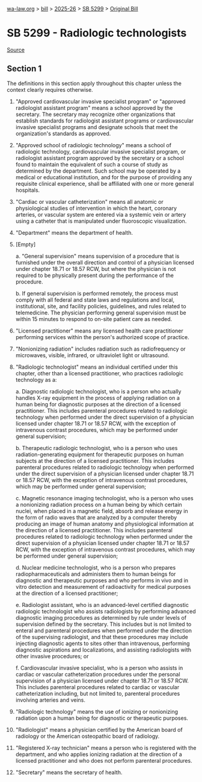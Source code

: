 [wa-law.org](/) > [bill](/bill/) > [2025-26](/bill/2025-26/) > [SB 5299](/bill/2025-26/sb/5299/) > [Original Bill](/bill/2025-26/sb/5299/1/)

# SB 5299 - Radiologic technologists

[Source](http://lawfilesext.leg.wa.gov/biennium/2025-26/Pdf/Bills/Senate%20Bills/5299.pdf)

## Section 1
The definitions in this section apply throughout this chapter unless the context clearly requires otherwise.

1. "Approved cardiovascular invasive specialist program" or "approved radiologist assistant program" means a school approved by the secretary. The secretary may recognize other organizations that establish standards for radiologist assistant programs or cardiovascular invasive specialist programs and designate schools that meet the organization's standards as approved.

2. "Approved school of radiologic technology" means a school of radiologic technology, cardiovascular invasive specialist program, or radiologist assistant program approved by the secretary or a school found to maintain the equivalent of such a course of study as determined by the department. Such school may be operated by a medical or educational institution, and for the purpose of providing any requisite clinical experience, shall be affiliated with one or more general hospitals.

3. "Cardiac or vascular catheterization" means all anatomic or physiological studies of intervention in which the heart, coronary arteries, or vascular system are entered via a systemic vein or artery using a catheter that is manipulated under fluoroscopic visualization.

4. "Department" means the department of health.

5. [Empty]

    a. "General supervision" means supervision of a procedure that is furnished under the overall direction and control of a physician licensed under chapter 18.71 or 18.57 RCW, but where the physician is not required to be physically present during the performance of the procedure.

    b. If general supervision is performed remotely, the process must comply with all federal and state laws and regulations and local, institutional, site, and facility policies, guidelines, and rules related to telemedicine. The physician performing general supervision must be within 15 minutes to respond to on-site patient care as needed.

6. "Licensed practitioner" means any licensed health care practitioner performing services within the person's authorized scope of practice.

7. "Nonionizing radiation" includes radiation such as radiofrequency or microwaves, visible, infrared, or ultraviolet light or ultrasound.

8. "Radiologic technologist" means an individual certified under this chapter, other than a licensed practitioner, who practices radiologic technology as a:

    a. Diagnostic radiologic technologist, who is a person who actually handles X-ray equipment in the process of applying radiation on a human being for diagnostic purposes at the direction of a licensed practitioner. This includes parenteral procedures related to radiologic technology when performed under the direct supervision of a physician licensed under chapter 18.71 or 18.57 RCW, with the exception of intravenous contrast procedures, which may be performed under general supervision;

    b. Therapeutic radiologic technologist, who is a person who uses radiation-generating equipment for therapeutic purposes on human subjects at the direction of a licensed practitioner. This includes parenteral procedures related to radiologic technology when performed under the direct supervision of a physician licensed under chapter 18.71 or 18.57 RCW, with the exception of intravenous contrast procedures, which may be performed under general supervision;

    c. Magnetic resonance imaging technologist, who is a person who uses a nonionizing radiation process on a human being by which certain nuclei, when placed in a magnetic field, absorb and release energy in the form of radio waves that are analyzed by a computer thereby producing an image of human anatomy and physiological information at the direction of a licensed practitioner. This includes parenteral procedures related to radiologic technology when performed under the direct supervision of a physician licensed under chapter 18.71 or 18.57 RCW, with the exception of intravenous contrast procedures, which may be performed under general supervision;

    d. Nuclear medicine technologist, who is a person who prepares radiopharmaceuticals and administers them to human beings for diagnostic and therapeutic purposes and who performs in vivo and in vitro detection and measurement of radioactivity for medical purposes at the direction of a licensed practitioner;

    e. Radiologist assistant, who is an advanced-level certified diagnostic radiologic technologist who assists radiologists by performing advanced diagnostic imaging procedures as determined by rule under levels of supervision defined by the secretary. This includes but is not limited to enteral and parenteral procedures when performed under the direction of the supervising radiologist, and that these procedures may include injecting diagnostic agents to sites other than intravenous, performing diagnostic aspirations and localizations, and assisting radiologists with other invasive procedures; or

    f. Cardiovascular invasive specialist, who is a person who assists in cardiac or vascular catheterization procedures under the personal supervision of a physician licensed under chapter 18.71 or 18.57 RCW. This includes parenteral procedures related to cardiac or vascular catheterization including, but not limited to, parenteral procedures involving arteries and veins.

9. "Radiologic technology" means the use of ionizing or nonionizing radiation upon a human being for diagnostic or therapeutic purposes.

10. "Radiologist" means a physician certified by the American board of radiology or the American osteopathic board of radiology.

11. "Registered X-ray technician" means a person who is registered with the department, and who applies ionizing radiation at the direction of a licensed practitioner and who does not perform parenteral procedures.

12. "Secretary" means the secretary of health.
